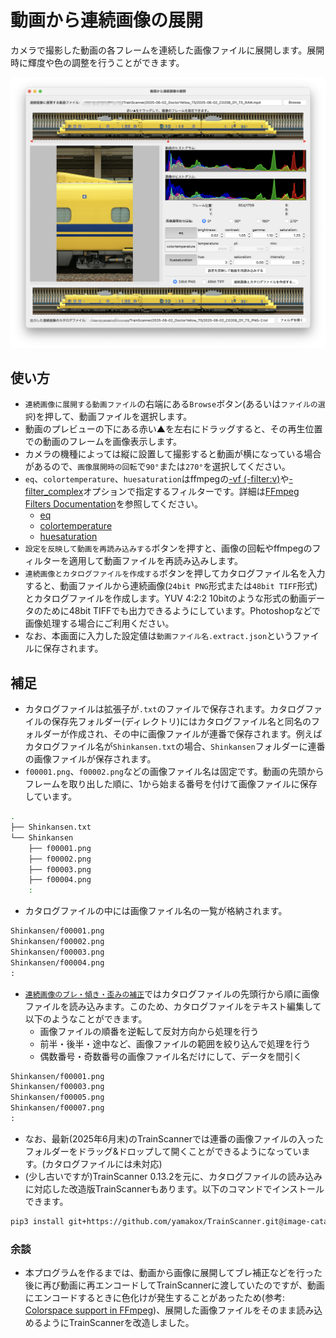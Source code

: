 # 動画から連続画像の展開

カメラで撮影した動画の各フレームを連続した画像ファイルに展開します。展開時に輝度や色の調整を行うことができます。

![動画から連続画像の展開](./i/extractor.png)

## 使い方

- `連続画像に展開する動画ファイル`の右端にある`Browse`ボタン(あるいは`ファイルの選択`)を押して、動画ファイルを選択します。
- 動画のプレビューの下にある赤い▲を左右にドラッグすると、その再生位置での動画のフレームを画像表示します。
- カメラの機種によっては縦に設置して撮影すると動画が横になっている場合があるので、`画像展開時の回転`で`90°`または`270°`を選択してください。
- `eq`、`colortemperature`、`huesaturation`はffmpegの[-vf (-filter:v)](https://ffmpeg.org/ffmpeg-all.html#Video-Options)や[-filter_complex](https://ffmpeg.org/ffmpeg-all.html#toc-Advanced-options)オプションで指定するフィルターです。詳細は[FFmpeg Filters Documentation](https://ffmpeg.org/ffmpeg-filters.html)を参照してください。
  - [eq](https://ffmpeg.org/ffmpeg-filters.html#eq)
  - [colortemperature](https://ffmpeg.org/ffmpeg-filters.html#colortemperature)
  - [huesaturation](https://ffmpeg.org/ffmpeg-filters.html#huesaturation)
- `設定を反映して動画を再読み込みする`ボタンを押すと、画像の回転やffmpegのフィルターを適用して動画ファイルを再読み込みします。
- `連続画像とカタログファイルを作成する`ボタンを押してカタログファイル名を入力すると、動画ファイルから連続画像(`24bit PNG`形式または`48bit TIFF`形式)とカタログファイルを作成します。YUV 4:2:2 10bitのような形式の動画データのために48bit TIFFでも出力できるようにしています。Photoshopなどで画像処理する場合にご利用ください。
- なお、本画面に入力した設定値は`動画ファイル名.extract.json`というファイルに保存されます。

## 補足

- カタログファイルは拡張子が`.txt`のファイルで保存されます。カタログファイルの保存先フォルダー(ディレクトリ)にはカタログファイル名と同名のフォルダーが作成され、その中に画像ファイルが連番で保存されます。例えばカタログファイル名が`Shinkansen.txt`の場合、`Shinkansen`フォルダーに連番の画像ファイルが保存されます。
- `f00001.png`、`f00002.png`などの画像ファイル名は固定です。動画の先頭からフレームを取り出した順に、1から始まる番号を付けて画像ファイルに保存しています。

```bash
.
├── Shinkansen.txt
└── Shinkansen
    ├── f00001.png
    ├── f00002.png
    ├── f00003.png
    ├── f00004.png
    :
```

- カタログファイルの中には画像ファイル名の一覧が格納されます。

```Shinkansen.txt
Shinkansen/f00001.png
Shinkansen/f00002.png
Shinkansen/f00003.png
Shinkansen/f00004.png
:
```

- [`連続画像のブレ・傾き・歪みの補正`](./docs/corrector.md)ではカタログファイルの先頭行から順に画像ファイルを読み込みます。このため、カタログファイルをテキスト編集して以下のようなことができます。
  - 画像ファイルの順番を逆転して反対方向から処理を行う
  - 前半・後半・途中など、画像ファイルの範囲を絞り込んで処理を行う
  - 偶数番号・奇数番号の画像ファイル名だけにして、データを間引く

```Shinkansen.txt
Shinkansen/f00001.png
Shinkansen/f00003.png
Shinkansen/f00005.png
Shinkansen/f00007.png
:
```

- なお、最新(2025年6月末)のTrainScannerでは連番の画像ファイルの入ったフォルダーをドラッグ&ドロップして開くことができるようになっています。(カタログファイルには未対応)
- (少し古いですが)TrainScanner 0.13.2を元に、カタログファイルの読み込みに対応した改造版TrainScannerもあります。以下のコマンドでインストールできます。

```bash
pip3 install git+https://github.com/yamakox/TrainScanner.git@image-catalog-file-0.13.2
```

### 余談

- 本プログラムを作るまでは、動画から画像に展開してブレ補正などを行った後に再び動画に再エンコードしてTrainScannerに渡していたのですが、動画にエンコードするときに色化けが発生することがあったため(参考: [Colorspace support in FFmpeg](https://trac.ffmpeg.org/wiki/colorspace#colorspace_yuv420p))、展開した画像ファイルをそのまま読み込めるようにTrainScannerを改造しました。
